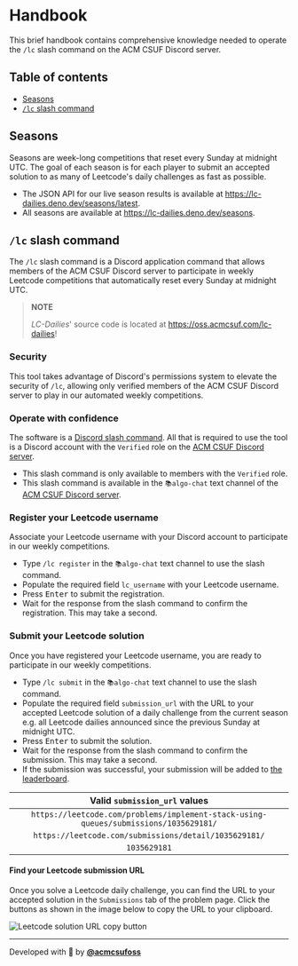 # Handbook

This brief handbook contains comprehensive knowledge needed to operate the `/lc`
slash command on the ACM CSUF Discord server.

## Table of contents

- [Seasons](#seasons)
- [`/lc` slash command](#lc-slash-command)

## Seasons

Seasons are week-long competitions that reset every Sunday at midnight UTC. The
goal of each season is for each player to submit an accepted solution to as many
of Leetcode's daily challenges as fast as possible.

- The JSON API for our live season results is available at
  <https://lc-dailies.deno.dev/seasons/latest>.
- All seasons are available at <https://lc-dailies.deno.dev/seasons>.

## `/lc` slash command

The `/lc` slash command is a Discord application command that allows members of
the ACM CSUF Discord server to participate in weekly Leetcode competitions that
automatically reset every Sunday at midnight UTC.

> **NOTE**
>
> _LC-Dailies_' source code is located at <https://oss.acmcsuf.com/lc-dailies>!

### Security

This tool takes advantage of Discord's permissions system to elevate the
security of `/lc`, allowing only verified members of the ACM CSUF Discord server
to play in our automated weekly competitions.

### Operate with confidence

The software is a
[Discord slash command](https://discord.com/developers/docs/interactions/application-commands).
All that is required to use the tool is a Discord account with the `Verified`
role on the [ACM CSUF Discord server](https://acmcsuf.com/discord).

- This slash command is only available to members with the `Verified` role.
- This slash command is available in the `📚algo-chat` text channel of the
  [ACM CSUF Discord server](https://acmcsuf.com/discord).

### Register your Leetcode username

Associate your Leetcode username with your Discord account to participate in our
weekly competitions.

- Type `/lc register` in the `📚algo-chat` text channel to use the slash
  command.
- Populate the required field `lc_username` with your Leetcode username.
- Press <kbd>Enter</kbd> to submit the registration.
- Wait for the response from the slash command to confirm the registration. This
  may take a second.

### Submit your Leetcode solution

Once you have registered your Leetcode username, you are ready to participate in
our weekly competitions.

- Type `/lc submit` in the `📚algo-chat` text channel to use the slash command.
- Populate the required field `submission_url` with the URL to your accepted
  Leetcode solution of a daily challenge from the current season e.g. all
  Leetcode dailies announced since the previous Sunday at midnight UTC.
- Press <kbd>Enter</kbd> to submit the solution.
- Wait for the response from the slash command to confirm the submission. This
  may take a second.
- If the submission was successful, your submission will be added to
  [the leaderboard](https://lc-dailies.deno.dev/seasons/latest).

|                            Valid `submission_url` values                             |
| :----------------------------------------------------------------------------------: |
| `https://leetcode.com/problems/implement-stack-using-queues/submissions/1035629181/` |
|                `https://leetcode.com/submissions/detail/1035629181/`                 |
|                                     `1035629181`                                     |

#### Find your Leetcode submission URL

Once you solve a Leetcode daily challenge, you can find the URL to your accepted
solution in the `Submissions` tab of the problem page. Click the buttons as
shown in the image below to copy the URL to your clipboard.

![Leetcode solution URL copy button](https://github.com/acmcsufoss/lc-dailies/assets/31261035/7c6b2425-d0fd-46b6-9484-7c34a013c175)

---

Developed with 💖 by [**@acmcsufoss**](https://oss.acmcsuf.com/)
